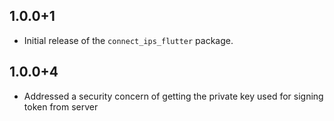## 1.0.0+1

- Initial release of the `connect_ips_flutter` package.

## 1.0.0+4

- Addressed a security concern of getting the private key used for signing token from server